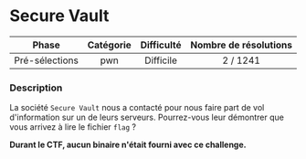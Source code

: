 # Secure Vault

| Phase          | Catégorie  |   Difficulté   | Nombre de résolutions |
|:--------------:|:----------:|:--------------:|:---------------------:|
| Pré-sélections | pwn        |     Difficile  |              2 / 1241 |

### Description

La société `Secure Vault` nous a contacté pour nous faire part de vol d'information sur un de leurs serveurs. Pourrez-vous leur démontrer que vous arrivez à lire le fichier `flag` ?

**Durant le CTF, aucun binaire n'était fourni avec ce challenge.**
